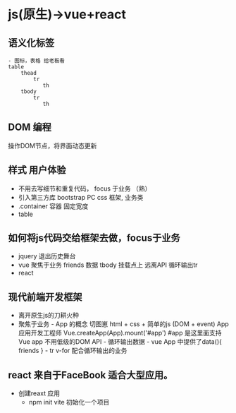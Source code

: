 # js(原生)->vue+react

## 语义化标签
    - 图标，表格 给老板看
    table 
        thead
            tr
               th
        tbody
            tr 
               th

## DOM 编程
   操作DOM节点，将界面动态更新

## 样式  用户体验
   - 不用去写细节和重复代码， focus 于业务 （熟）
   - 引入第三方库 bootstrap PC css 框架, 业务类
   - .container 容器 固定宽度
   - table 

## 如何将js代码交给框架去做，focus于**业务**

- jquery  退出历史舞台
- vue
    聚焦于业务
    friends 数据
    tbody 挂载点上
    远离API 循环输出tr
- react


## 现代前端开发框架
- 离开原生js的刀耕火种
- 聚焦于业务 
      - App 的概念
      切图崽 html + css + 简单的js (DOM + event)
      App 应用开发工程师
      Vue.createApp(App).mount('#app')
      #app 是这里面支持Vue app
      不用低级的DOM API
      - 循环输出数据
        - vue App 中提供了data(){
            friends
        }
        - tr v-for 配合循环输出的业务

## react 来自于FaceBook 适合大型应用。
- 创建reaxt 应用
    - npm init vite 初始化一个项目

    
